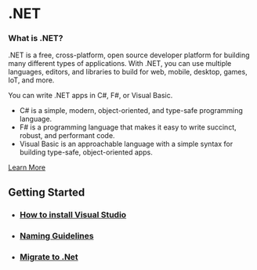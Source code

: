 # .NET
### What is .NET?
.NET is a free, cross-platform, open source developer platform for building many different types of applications. With .NET, you can use multiple languages, editors, and libraries to build for web, mobile, desktop, games, IoT, and more.

You can write .NET apps in C#, F#, or Visual Basic.
- C# is a simple, modern, object-oriented, and type-safe programming language.
- F# is a programming language that makes it easy to write succinct, robust, and performant code.
- Visual Basic is an approachable language with a simple syntax for building type-safe, object-oriented apps.

[Learn More](https://dotnet.microsoft.com/en-us/languages)


## Getting Started
- ### [How to install Visual Studio](https://github.com/sukhsukhpinder/SF.Net/blob/master/Samples/HowToInstallVisualStudio.md)
- ### [Naming Guidelines](https://github.com/sukhsukhpinder/SF.Net/blob/master/Samples/NamingGuidelines.md)
- ### [Migrate to .Net](https://github.com/sukhsukhpinder/SF.Net/blob/master/Samples/MigrateToDotnet.md)
